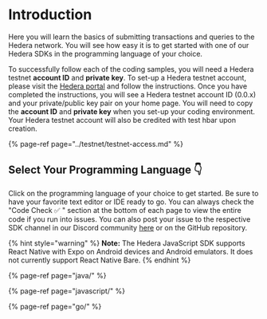 # Introduction

Here you will learn the basics of submitting transactions and queries to the Hedera network. You will see how easy it is to get started with one of our Hedera SDKs in the programming language of your choice.

To successfully follow each of the coding samples, you will need a Hedera testnet **account ID** and **private key**. To set-up a Hedera testnet account, please visit the [Hedera portal](https://portal.hedera.com/register) and follow the instructions. Once you have completed the instructions, you will see a Hedera testnet account ID \(0.0.x\) and your private/public key pair on your home page. You will need to copy the **account ID** and **private key** when you set-up your coding environment. Your Hedera testnet account will also be credited with test hbar upon creation.

{% page-ref page="../testnet/testnet-access.md" %}

## Select Your Programming Language 👇

Click on the programming language of your choice to get started. Be sure to have your favorite text editor or IDE ready to go. You can always check the "Code Check ✅ " section at the bottom of each page to view the entire code if you run into issues. You can also post your issue to the respective SDK channel in our Discord community [here](https://discordapp.com/invite/FFb9YFX) or on the GitHub repository.

{% hint style="warning" %}
**Note:** The Hedera JavaScript SDK supports React Native with Expo on Android devices and Android emulators. It does not currently support React Native Bare.
{% endhint %}

{% page-ref page="java/" %}

{% page-ref page="javascript/" %}

{% page-ref page="go/" %}

